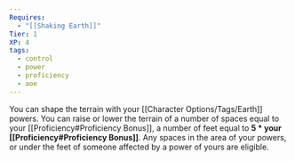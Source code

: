 ```yaml
---
Requires:
  - "[[Shaking Earth]]"
Tier: 1
XP: 4
tags:
  - control
  - power
  - proficiency
  - aoe
---
```

You can shape the terrain with your [[Character Options/Tags/Earth]] powers. You can raise or lower the terrain of a number of spaces equal to your [[Proficiency#Proficiency Bonus]], a number of feet equal to **5 * your [[Proficiency#Proficiency Bonus]]**. Any spaces in the area of your powers, or under the feet of someone affected by a power of yours are eligible.